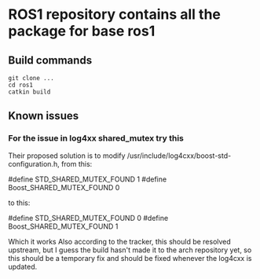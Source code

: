 # ROS1 repository contains all the package for base ros1

## Build commands
```
git clone ...
cd ros1
catkin build
```

## Known issues
### For the issue in log4xx shared_mutex try this
Their proposed solution is to modify /usr/include/log4cxx/boost-std-configuration.h, from this:

#define STD_SHARED_MUTEX_FOUND 1
#define Boost_SHARED_MUTEX_FOUND 0

to this:

#define STD_SHARED_MUTEX_FOUND 0
#define Boost_SHARED_MUTEX_FOUND 1

Which it works
Also according to the tracker, this should be resolved upstream, but I guess the build hasn't made it to the arch repository yet, so this should be a temporary fix and should be fixed whenever the log4cxx is updated.